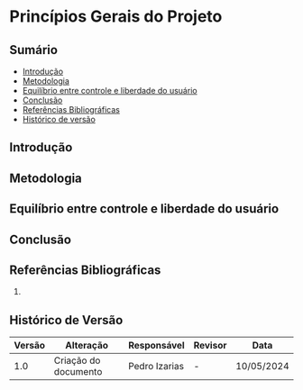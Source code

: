 
# Princípios Gerais do Projeto

## Sumário
* [Introdução](#Introdução)
* [Metodologia](#Metodologia)
* [Equilíbrio entre controle e liberdade do usuário](#Equilibrio-entre-controle-e-liberdade-do-usuário)
* [Conclusão](#Conclusão)
* [Referências Bibliográficas](#Referências-Bibliográficas)
* [Histórico de versão](#Histórico-de-versão)

## Introdução


## Metodologia


## Equilíbrio entre controle e liberdade do usuário


## Conclusão

## Referências Bibliográficas
1. 


## Histórico de Versão
| Versão | Alteração | Responsável | Revisor | Data |
| - | - | - | - | - |
| 1.0 | Criação do documento | Pedro Izarias | - | 10/05/2024 |
